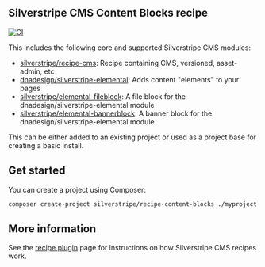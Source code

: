 ## Silverstripe CMS Content Blocks recipe

[![CI](https://github.com/silverstripe/recipe-content-blocks/actions/workflows/ci.yml/badge.svg)](https://github.com/silverstripe/recipe-content-blocks/actions/workflows/ci.yml)

This includes the following core and supported Silverstripe CMS modules:

 * [silverstripe/recipe-cms](https://github.com/silverstripe/recipe-cms): Recipe containing CMS, versioned, asset-admin, etc
 * [dnadesign/silverstripe-elemental](https://github.com/dnadesign/silverstripe-elemental): Adds content "elements" to
   your pages
 * [silverstripe/elemental-fileblock](https://github.com/silverstripe/silverstripe-elemental-fileblock): A file block
   for the dnadesign/silverstripe-elemental module
 * [silverstripe/elemental-bannerblock](https://github.com/silverstripe/silverstripe-elemental-bannerblock): A banner
   block for the dnadesign/silverstripe-elemental module

This can be either added to an existing project or used as a project base for creating a basic install.

## Get started

You can create a project using Composer:

```bash
composer create-project silverstripe/recipe-content-blocks ./myproject ^2
```

## More information

See the [recipe plugin](https://github.com/silverstripe/recipe-plugin) page for instructions on how
Silverstripe CMS recipes work.
